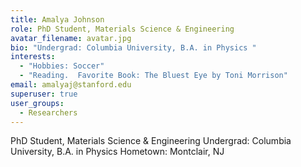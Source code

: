 ```yaml
---
title: Amalya Johnson
role: PhD Student, Materials Science & Engineering
avatar_filename: avatar.jpg
bio: "Undergrad: Columbia University, B.A. in Physics "
interests:
  - "Hobbies: Soccer"
  - "Reading.  Favorite Book: The Bluest Eye by Toni Morrison"
email: amalyaj@stanford.edu
superuser: true
user_groups:
  - Researchers
---
```

PhD Student, Materials Science & Engineering
Undergrad: Columbia University, B.A. in Physics 
Hometown: Montclair, NJ